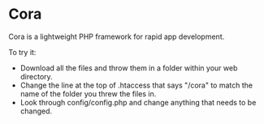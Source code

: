 # Cora
Cora is a lightweight PHP framework for rapid app development.

To try it:

* Download all the files and throw them in a folder within your web directory.
* Change the line at the top of .htaccess that says "/cora" to match the name of the folder you threw the files in.
* Look through config/config.php and change anything that needs to be changed.
